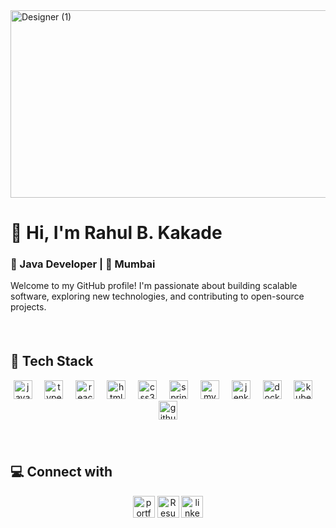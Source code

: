 

<img width="1536" height="300" alt="Designer (1)" src="https://github.com/user-attachments/assets/f6f921a7-3ecb-4f84-ac79-780883733205" />

# 👋 Hi, I'm Rahul B. Kakade
### 💼 Java Developer | 📍 Mumbai

Welcome to my GitHub profile! I'm passionate about building scalable software, exploring new technologies, and contributing to open-source projects.
####
</br>

## 🔧 Tech Stack
<div align="center">
  <img src="https://cdn.jsdelivr.net/gh/devicons/devicon/icons/java/java-original.svg" height="30" alt="java logo"  />
  <img width="12" />
  <img src="https://cdn.jsdelivr.net/gh/devicons/devicon/icons/angularjs/angularjs-original.svg" height="30" alt="typescript logo"  />
  <img width="12" />
  <img src="https://cdn.jsdelivr.net/gh/devicons/devicon/icons/react/react-original.svg" height="30" alt="react logo"  />
  <img width="12" />
  <img src="https://cdn.jsdelivr.net/gh/devicons/devicon/icons/html5/html5-original.svg" height="30" alt="html5 logo"  />
  <img width="12" />
  <img src="https://cdn.jsdelivr.net/gh/devicons/devicon/icons/css3/css3-original.svg" height="30" alt="css3 logo"  />
  <img width="12" />
  <img src="https://cdn.jsdelivr.net/gh/devicons/devicon/icons/spring/spring-original.svg" height="30" alt="spring logo"  />
  <img width="12" />
  <img src="https://cdn.jsdelivr.net/gh/devicons/devicon/icons/mysql/mysql-original.svg" height="30" alt="mysql logo"  />
  <img width="12" />
  <img src="https://cdn.jsdelivr.net/gh/devicons/devicon/icons/jenkins/jenkins-original.svg" height="30" alt="jenkins logo"  />
  <img width="12" />
  <img src="https://cdn.jsdelivr.net/gh/devicons/devicon/icons/docker/docker-original.svg" height="30" alt="docker logo"  />
  <img width="12" />
  <img src="https://cdn.jsdelivr.net/gh/devicons/devicon/icons/kubernetes/kubernetes-original.svg" height="30" alt="kubernetes logo"  />
  <img width="12" />
  <img src="https://cdn.jsdelivr.net/gh/devicons/devicon/icons/github/github-original.svg" height="30" alt="github logo"  />
  
</div>

###

###
</br>

## 💻 Connect with

<div align="center">
  
  <img src="https://img.shields.io/static/v1?message=portfolio&logo=portfolio&label=&color=5D2F77&logoColor=white&labelColor=&style=for-the-badge" height="35" alt="portfolio logo"  />
  <img src="https://img.shields.io/static/v1?message=resume&logo=resume&label=&color=3A6F43&logoColor=white&labelColor=&style=for-the-badge" height="35" alt="Resume logo"  />
 <a href="https://www.linkedin.com/in/rahulkakade15/" target="_blank" rel="noreferrer noopener"> <img src="https://img.shields.io/static/v1?message=LinkedIn&logo=linkedin&label=&color=0077B5&logoColor=white&labelColor=&style=for-the-badge" height="35"
     alt="linkedin logo"  /></a>
</div>

###



###
